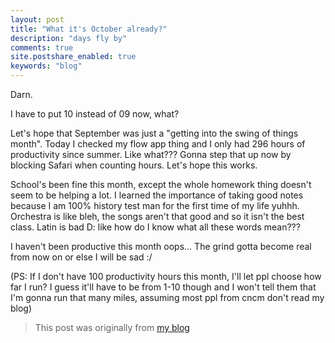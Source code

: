 ```yaml
---
layout: post
title: "What it's October already?"
description: "days fly by"
comments: true
site.postshare_enabled: true
keywords: "blog"
---
```


Darn.

I have to put 10 instead of 09 now, what? 

Let's hope that September was just a "getting into the swing of things month". Today I checked my flow app thing and I only had 296 hours of productivity since summer. Like what??? Gonna step that up now by blocking Safari when counting hours. Let's hope this works.

School's been fine this month, except the whole homework thing doesn't seem to be helping a lot. I learned the importance of taking good notes because I am 100% history test man for the first time of my life yuhhh. Orchestra is like bleh, the songs aren't that good and so it isn't the best class. Latin is bad D: like how do I know what all these words mean???

I haven't been productive this month oops... The grind gotta become real from now on or else I will be sad :/

(PS: If I don't have 100 productivity hours this month, I'll let ppl choose how far I run? I guess it'll have to be from 1-10 though and I won't tell them that I'm gonna run that many miles, assuming most ppl from cncm don't read my blog)

>This post was originally from [my blog](https://artofproblemsolving.com/community/c1166939)
